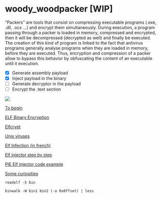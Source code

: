 # woody_woodpacker [WIP]
“Packers” are tools that consist on compressing executable programs (.exe, .dll, .ocx ...) and encrypt them simultaneously. During execution, a program passing through a packer is loaded in memory, compressed and encrypted, then it will be decompressed (decrypted as well) and finally be executed. The creation of this kind of program is linked to the fact that antivirus programs generally analyse programs when they are loaded in memory, before they are executed. Thus, encryption and compression of a packer allow to bypass this behavior by obfuscating the content of an executable until it execution.

- [X] Generate assembly payload
- [X] Inject payload in the binary
- [ ] Generate decryptor in the payload
- [ ] Encrypt the .text section

![](https://upload.wikimedia.org/wikipedia/commons/e/e4/ELF_Executable_and_Linkable_Format_diagram_by_Ange_Albertini.png)

[To begin](https://gist.github.com/CMCDragonkai/10ab53654b2aa6ce55c11cfc5b2432a4)

[ELF Binary Encryption](https://grugq.github.io/docs/phrack-58-05.txt)

[Elfcrypt](https://web.archive.org/web/20170501112909/http://www.pinkstyle.org/elfcrypt.html)

[Unix viruses](https://www.win.tue.nl/~aeb/linux/hh/virus/unix-viruses.txt)

[Elf Infection (in french)](https://www.root-me.org/fr/Documentation/Applicatif/ELF-Injection?q=%2Fen%2FDocumentation%2FApplicatif%2FELF-Injection) 

[Elf injector step by step](https://0x00sec.org/t/elfun-file-injector/410)

[PIE Elf injector code example](https://github.com/mfaerevaag/elfinjector)

[Some curiosities](http://phrack.org/issues/61/8.html#article)

```readelf -S bin```

```binwalk -W bin1 bin2 (-o 0x0ffset) | less```